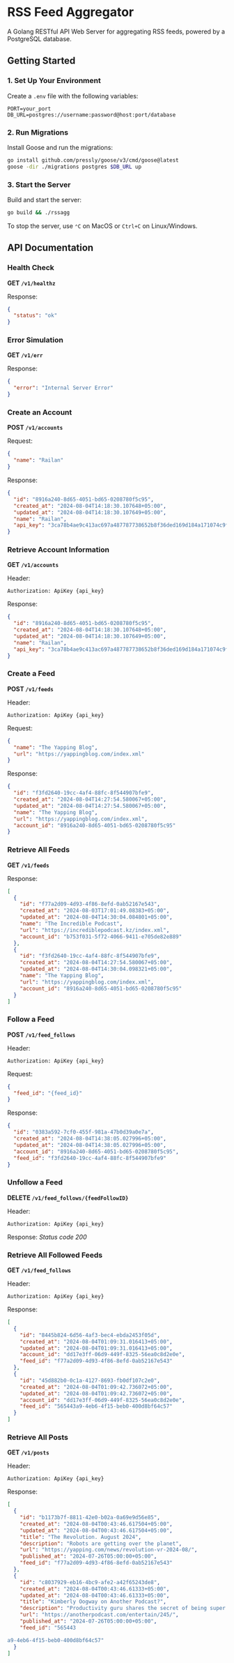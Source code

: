 # RSS Feed Aggregator

A Golang RESTful API Web Server for aggregating RSS feeds, powered by a PostgreSQL database.

## Getting Started

### 1. Set Up Your Environment

Create a `.env` file with the following variables:
```
PORT=your_port
DB_URL=postgres://username:password@host:port/database
```

### 2. Run Migrations

Install Goose and run the migrations:
```sh
go install github.com/pressly/goose/v3/cmd/goose@latest
goose -dir ./migrations postgres $DB_URL up
```

### 3. Start the Server

Build and start the server:
```sh
go build && ./rssagg
```

To stop the server, use `⌃C` on MacOS or `Ctrl+C` on Linux/Windows.

## API Documentation

### Health Check

**GET `/v1/healthz`**

Response:
```json
{
  "status": "ok"
}
```

### Error Simulation

**GET `/v1/err`**

Response:
```json
{
  "error": "Internal Server Error"
}
```

### Create an Account

**POST `/v1/accounts`**

Request:
```json
{
  "name": "Railan"
}
```

Response:
```json
{
  "id": "8916a240-8d65-4051-bd65-0208780f5c95",
  "created_at": "2024-08-04T14:18:30.107648+05:00",
  "updated_at": "2024-08-04T14:18:30.107649+05:00",
  "name": "Railan",
  "api_key": "3ca78b4ae9c413ac697a487787738652b8f36ded169d184a171074c9f5e57aec"
}
```

### Retrieve Account Information

**GET `/v1/accounts`**

Header:
```
Authorization: ApiKey {api_key}
```

Response:
```json
{
  "id": "8916a240-8d65-4051-bd65-0208780f5c95",
  "created_at": "2024-08-04T14:18:30.107648+05:00",
  "updated_at": "2024-08-04T14:18:30.107649+05:00",
  "name": "Railan",
  "api_key": "3ca78b4ae9c413ac697a487787738652b8f36ded169d184a171074c9f5e57aec"
}
```

### Create a Feed

**POST `/v1/feeds`**

Header:
```
Authorization: ApiKey {api_key}
```

Request:
```json
{
  "name": "The Yapping Blog",
  "url": "https://yappingblog.com/index.xml"
}
```

Response:
```json
{
  "id": "f3fd2640-19cc-4af4-88fc-8f544907bfe9",
  "created_at": "2024-08-04T14:27:54.580067+05:00",
  "updated_at": "2024-08-04T14:27:54.580067+05:00",
  "name": "The Yapping Blog",
  "url": "https://yappingblog.com/index.xml",
  "account_id": "8916a240-8d65-4051-bd65-0208780f5c95"
}
```

### Retrieve All Feeds

**GET `/v1/feeds`**

Response:
```json
[
  {
    "id": "f77a2d09-4d93-4f86-8efd-0ab52167e543",
    "created_at": "2024-08-03T17:01:49.08383+05:00",
    "updated_at": "2024-08-04T14:30:04.084801+05:00",
    "name": "The Incredible Podcast",
    "url": "https://incrediblepodcast.kz/index.xml",
    "account_id": "b753f031-5f72-4066-9411-e705de82e889"
  },
  {
    "id": "f3fd2640-19cc-4af4-88fc-8f544907bfe9",
    "created_at": "2024-08-04T14:27:54.580067+05:00",
    "updated_at": "2024-08-04T14:30:04.098321+05:00",
    "name": "The Yapping Blog",
    "url": "https://yappingblog.com/index.xml",
    "account_id": "8916a240-8d65-4051-bd65-0208780f5c95"
  }
]
```

### Follow a Feed

**POST `/v1/feed_follows`**

Header:
```
Authorization: ApiKey {api_key}
```

Request:
```json
{
  "feed_id": "{feed_id}"
}
```

Response:
```json
{
  "id": "0383a592-7cf0-455f-981a-47b0d39a0e7a",
  "created_at": "2024-08-04T14:38:05.027996+05:00",
  "updated_at": "2024-08-04T14:38:05.027996+05:00",
  "account_id": "8916a240-8d65-4051-bd65-0208780f5c95",
  "feed_id": "f3fd2640-19cc-4af4-88fc-8f544907bfe9"
}
```

### Unfollow a Feed

**DELETE `/v1/feed_follows/{feedFollowID}`**

Header:
```
Authorization: ApiKey {api_key}
```

Response:
*Status code 200*

### Retrieve All Followed Feeds

**GET `/v1/feed_follows`**

Header:
```
Authorization: ApiKey {api_key}
```

Response:
```json
[
  {
    "id": "8445b824-6d56-4af3-bec4-ebda2453f05d",
    "created_at": "2024-08-04T01:09:31.016413+05:00",
    "updated_at": "2024-08-04T01:09:31.016413+05:00",
    "account_id": "dd17e3ff-06d9-449f-8325-56ea0c8d2e0e",
    "feed_id": "f77a2d09-4d93-4f86-8efd-0ab52167e543"
  },
  {
    "id": "45d882b0-0c1a-4127-8693-fb0df107c2e0",
    "created_at": "2024-08-04T01:09:42.736072+05:00",
    "updated_at": "2024-08-04T01:09:42.736072+05:00",
    "account_id": "dd17e3ff-06d9-449f-8325-56ea0c8d2e0e",
    "feed_id": "565443a9-4eb6-4f15-beb0-400d8bf64c57"
  }
]
```

### Retrieve All Posts

**GET `/v1/posts`**

Header:
```
Authorization: ApiKey {api_key}
```

Response:
```json
[
  {
    "id": "b1173b7f-8811-42e0-b02a-0a69e9d56e85",
    "created_at": "2024-08-04T00:43:46.617504+05:00",
    "updated_at": "2024-08-04T00:43:46.617504+05:00",
    "title": "The Revolution. August 2024",
    "description": "Robots are getting over the planet",
    "url": "https://yapping.com/news/revolution-vr-2024-08/",
    "published_at": "2024-07-26T05:00:00+05:00",
    "feed_id": "f77a2d09-4d93-4f86-8efd-0ab52167e543"
  },
  {
    "id": "c8037929-eb16-4bc9-afe2-a42f65243de8",
    "created_at": "2024-08-04T00:43:46.61333+05:00",
    "updated_at": "2024-08-04T00:43:46.61333+05:00",
    "title": "Kimberly Oogway on Another Podcast?",
    "description": "Productivity guru shares the secret of being super active",
    "url": "https://anotherpodcast.com/entertain/245/",
    "published_at": "2024-07-26T05:00:00+05:00",
    "feed_id": "565443

a9-4eb6-4f15-beb0-400d8bf64c57"
  }
]
```